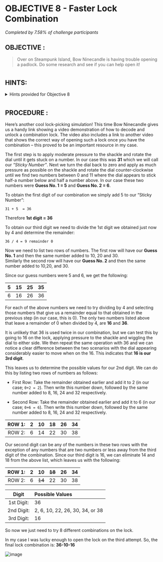 # OBJECTIVE 8 - Faster Lock Combination #
_Completed by 7.58% of challenge participants_
## OBJECTIVE : ##
>Over on Steampunk Island, Bow Ninecandle is having trouble opening a padlock. Do some research and see if you can help open it! 
#  

## HINTS: ##
<details>
  <summary>Hints provided for Objective 8</summary>
  
>-  -	I'm sure there are some clever tricks and tips floating around [the web](https://www.youtube.com/watch?v=27rE5ZvWLU0) that can help us crack this code without too much of a flush... I mean fuss.

</details>

#  

## PROCEDURE : ##

Here’s another cool lock-picking simulation!
This time Bow Ninecandle gives us a handy link showing a video demonstration of how to decode and unlock a combination lock.  The video also includes a link to another video that shows the correct way of opening such a lock once you have the combination – this proved to be an important resource in my case.

The first step is to apply moderate pressure to the shackle and rotate the dial until it gets stuck on a number.  In our case this was **31** which we will call our *“Sticky Number”*. Next we turn the dial back to zero and apply as much pressure as possible on the shackle and rotate the dial counter-clockwise until we find two numbers between 0 and 11 where the dial appears to stick half-a number below and half a number above.  In our case these two numbers were **Guess No. 1 = 5** and **Guess No. 2 = 6**.

To obtain the first digit of our combination we simply add 5 to our “Sticky Number”:


```
31 + 5  = 36
```

Therefore **1st digit = 36**

 
To obtain our third digit we need to divide the 1st digit we obtained just now by 4 and determine the remainder:

```
36 / 4 = 9 remainder 0
```

Now we need to list two rows of numbers.  The first row will have our **Guess No. 1** and then the same number added to 10, 20 and 30.  
Similarly the second row will have our **Guess No. 2** and then the same number added to 10,20, and 30.  

Since our guess numbers were 5 and 6, we get the following:

5 |	15|	25|	35
---|---|---|---|
6|	16|	26|	36

For each of the above numbers we need to try dividing by 4 and selecting those numbers that give us a remainder equal to that obtained in the previous step (in our case, this is 0).  The only two numbers listed above that leave a remainder of 0 when divided by 4, are **16** and **36**.

It is unlikely that 36 is used twice in our combination, but we can test this by going to 16 on the lock, applying pressure to the shackle and wiggling the dial to either side.  We then repeat the same operation with 36 and we can notice a clear difference between the two scenarios with the dial appearing considerably easier to move when on the 16.  This indicates that **16 is our 3rd digit**.

This leaves us to determine the possible values for our 2nd digit.  We can do this by listing two rows of numbers as follows:

-	First Row:  Take the remainder obtained earlier and add it to 2 (in our case; `0+2 = 2`).  Then write this number down, followed by the same number added to 8, 16, 24 and 32 respectively.
  
-	Second Row: Take the remainder obtained earlier and add it to 6 (in our case; `0+6 = 6`).  Then write this number down, followed by the same number added to 8, 16, 24 and 32 respectively.

ROW 1:|		2|	10|	18|	26|	34
---:|:---:|:---:|:---:|:---:|:---:|
ROW 2:|		6|	14|	22|	30|	38

Our second digit can be any of the numbers in these two rows with the exception of any numbers that are two numbers or less away from the third digit of the combination.  Since our third digit is 16, we can eliminate 14 and 18 from the above list, which leaves us with the following:

ROW 1:|		2|	10|	~~18~~|	26|	34|
---:|:---:|:---:|:---:|:---:|:---:|
ROW 2:|		6|	~~14~~|	22|	30|	38|

Digit | Possible Values
:---:|:---
1st Digit:|	36
2nd Digit:|	2, 6, 10, 22, 26, 30, 34, or 38
3rd Digit:|	16

So now we just need to try 8 different combinations on the lock.

In my case I was lucky enough to open the lock on the third attempt.  So, the final lock combination is:  **36-10-16**

![image](https://github.com/beta-j/SANS-Holiday-Hack-Challenge-2023/assets/60655500/3bdf2c6d-4a96-4eca-899f-7b4fb369bc83)

